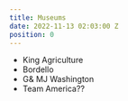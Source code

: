 ```yaml
---
title: Museums
date: 2022-11-13 02:03:00 Z
position: 0
---
```


* King Agriculture
* Bordello
* G& MJ Washington
* Team America??